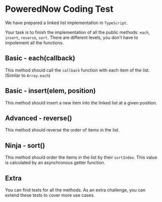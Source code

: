 PoweredNow Coding Test
======================

We have prepared a linked list implementation in `TypeScript`.

Your task is to finish the implementation of all the public methods:
`each`, `insert`, `reverse`, `sort`. There are different levels, you don't have to
impolement all the functions.


Basic - each(callback)
----------------------
This method should call the `callback` function with each item of the list. (Similar to `Array.each`)


Basic - insert(elem, position)
------------------------------
This method should insert a new item into the linked list at a given position.


Advanced - reverse()
--------------------
This method should reverse the order of items in the list.


Ninja - sort()
--------------
This method should order the items in the list by their `sortIndex`.
This value is calculated by an asynchronous getter function.


Extra
-----

You can find tests for all the methods. As an extra challenge, you can extend these tests to
cover more use cases.



